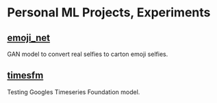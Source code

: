 # Personal ML Projects, Experiments

## [emoji_net](emoji_net)
GAN model to convert real selfies to carton emoji selfies.

## [timesfm](timesfm)
Testing Googles Timeseries Foundation model.

